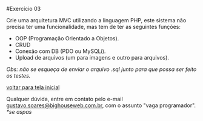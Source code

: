 #Exercício 03
	
Crie uma arquitetura MVC utilizando a linguagem PHP, este sistema não precisa ter uma funcionalidade, mas tem de ter as seguintes funções:

- OOP (Programação Orientado a Objetos).
- CRUD
- Conexão com DB (PDO ou MySQLi).
- Upload de arquivos (um para imagens e outro para arquivos).

  
_Obs: não se esqueça de enviar o arquivo .sql junto para que possa ser feito os testes._

[voltar para tela inicial](https://github.com/gustavomathias/bighouseweb/blob/master/README.md)

Qualquer dúvida, entre em contato pelo e-mail gustavo.soares@bighouseweb.com.br, com o assunto "vaga programador". _*se aspas_
